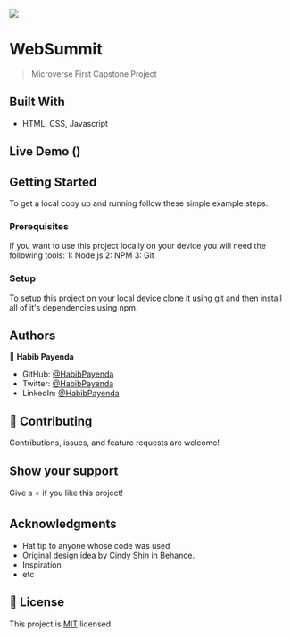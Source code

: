 ![](https://img.shields.io/badge/Microverse-blueviolet)

# WebSummit

> Microverse First Capstone Project


## Built With

- HTML, CSS, Javascript

## Live Demo ()



## Getting Started


To get a local copy up and running follow these simple example steps.

### Prerequisites
If you want to use this project locally on your device you will need the following tools:
    1: Node.js
    2: NPM
    3: Git

### Setup
To setup this project on your local device clone it using git and then install all of it's dependencies using npm.





## Authors

👤 **Habib Payenda**

- GitHub: [@HabibPayenda](https://github.com/githubhandle)
- Twitter: [@HabibPayenda](https://twitter.com/twitterhandle)
- LinkedIn: [@HabibPayenda](https://linkedin.com/in/linkedinhandle)



## 🤝 Contributing

Contributions, issues, and feature requests are welcome!


## Show your support

Give a ⭐️ if you like this project!

## Acknowledgments

- Hat tip to anyone whose code was used
- Original design idea by <a href='https://www.behance.net/adagio07'> Cindy Shin <a> in Behance.
- Inspiration
- etc

## 📝 License

This project is [MIT](./MIT.md) licensed.
